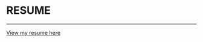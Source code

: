 <h1>RESUME</h1><hr/>
<a href="https://adarshpatnaik.github.io/resume-dev/">View my resume here </a>
